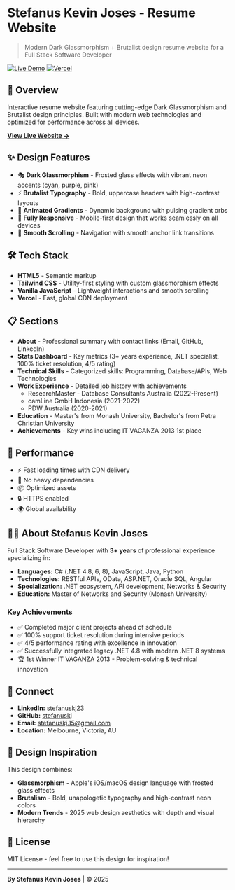 # Stefanus Kevin Joses - Resume Website

> Modern Dark Glassmorphism + Brutalist design resume website for a Full Stack Software Developer

[![Live Demo](https://img.shields.io/badge/demo-live-brightgreen)](https://stefanus-resume-website.vercel.app)
[![Vercel](https://img.shields.io/badge/deployed-vercel-black)](https://vercel.com)

## 🌟 Overview

Interactive resume website featuring cutting-edge Dark Glassmorphism and Brutalist design principles. Built with modern web technologies and optimized for performance across all devices.

**[View Live Website →](https://stefanus-resume-website.vercel.app)**

## ✨ Design Features

- 🎭 **Dark Glassmorphism** - Frosted glass effects with vibrant neon accents (cyan, purple, pink)
- ⚡ **Brutalist Typography** - Bold, uppercase headers with high-contrast layouts
- 🌈 **Animated Gradients** - Dynamic background with pulsing gradient orbs
- 📱 **Fully Responsive** - Mobile-first design that works seamlessly on all devices
- 🎯 **Smooth Scrolling** - Navigation with smooth anchor link transitions

## 🛠️ Tech Stack

- **HTML5** - Semantic markup
- **Tailwind CSS** - Utility-first styling with custom glassmorphism effects
- **Vanilla JavaScript** - Lightweight interactions and smooth scrolling
- **Vercel** - Fast, global CDN deployment

## 📋 Sections

- **About** - Professional summary with contact links (Email, GitHub, LinkedIn)
- **Stats Dashboard** - Key metrics (3+ years experience, .NET specialist, 100% ticket resolution, 4/5 rating)
- **Technical Skills** - Categorized skills: Programming, Database/APIs, Web Technologies
- **Work Experience** - Detailed job history with achievements
  - ResearchMaster - Database Consultants Australia (2022-Present)
  - camLine GmbH Indonesia (2021-2022)
  - PDW Australia (2020-2021)
- **Education** - Master's from Monash University, Bachelor's from Petra Christian University
- **Achievements** - Key wins including IT VAGANZA 2013 1st place

## 🚀 Performance

- ⚡ Fast loading times with CDN delivery
- 🎨 No heavy dependencies
- 📦 Optimized assets
- 🔒 HTTPS enabled
- 🌍 Global availability

## 👨‍💻 About Stefanus Kevin Joses

Full Stack Software Developer with **3+ years** of professional experience specializing in:

- **Languages:** C# (.NET 4.8, 6, 8), JavaScript, Java, Python
- **Technologies:** RESTful APIs, OData, ASP.NET, Oracle SQL, Angular
- **Specialization:** .NET ecosystem, API development, Networks & Security
- **Education:** Master of Networks and Security (Monash University)

### Key Achievements
- ✅ Completed major client projects ahead of schedule
- ✅ 100% support ticket resolution during intensive periods
- ✅ 4/5 performance rating with excellence in innovation
- ✅ Successfully integrated legacy .NET 4.8 with modern .NET 8 systems
- 🏆 1st Winner IT VAGANZA 2013 - Problem-solving & technical innovation

## 📱 Connect

- **LinkedIn:** [stefanuskj23](https://www.linkedin.com/in/stefanuskj23)
- **GitHub:** [stefanuskj](https://github.com/stefanuskj)
- **Email:** stefanuskj.15@gmail.com
- **Location:** Melbourne, Victoria, AU

## 🎨 Design Inspiration

This design combines:
- **Glassmorphism** - Apple's iOS/macOS design language with frosted glass effects
- **Brutalism** - Bold, unapologetic typography and high-contrast neon colors
- **Modern Trends** - 2025 web design aesthetics with depth and visual hierarchy

## 📄 License

MIT License - feel free to use this design for inspiration!

---

**By Stefanus Kevin Joses** | © 2025
